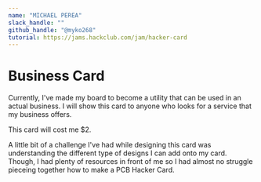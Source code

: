 ```yaml
---
name: "MICHAEL PEREA"
slack_handle: ""
github_handle: "@myko268"
tutorial: https://jams.hackclub.com/jam/hacker-card
---
```


# Business Card

Currently, I've made my board to become a utility that can be used in an actual business. I will show this card to anyone who looks for a service that my business offers.

This card will cost me $2.

A little bit of a challenge I've had while designing this card was understanding the different type of designs I can add onto my card. Though, I had plenty of resources in front of me so I had almost no struggle pieceing together how to make a PCB Hacker Card.
